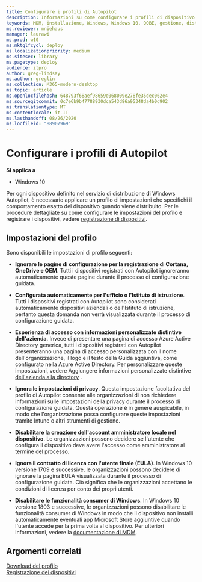 ```yaml
---
title: Configurare i profili di Autopilot
description: Informazioni su come configurare i profili di dispositivo durante l'esecuzione di una distribuzione di Windows Autopilot.
keywords: MDM, installazione, Windows, Windows 10, OOBE, gestione, distribuzione, Autopilot, ZTD, zero-touch, partner, msfb, Intune
ms.reviewer: mniehaus
manager: laurawi
ms.prod: w10
ms.mktglfcycl: deploy
ms.localizationpriority: medium
ms.sitesec: library
ms.pagetype: deploy
audience: itpro
author: greg-lindsay
ms.author: greglin
ms.collection: M365-modern-desktop
ms.topic: article
ms.openlocfilehash: 648793f68aef98659d068009e278fe35dec062e4
ms.sourcegitcommit: 0c7e6b9b47788930dca543d86a95348da4b0d902
ms.translationtype: MT
ms.contentlocale: it-IT
ms.lasthandoff: 08/26/2020
ms.locfileid: "88907969"
---
```

# <a name="configure-autopilot-profiles"></a>Configurare i profili di Autopilot

**Si applica a**

-   Windows 10

Per ogni dispositivo definito nel servizio di distribuzione di Windows Autopilot, è necessario applicare un profilo di impostazioni che specifichi il comportamento esatto del dispositivo quando viene distribuito. Per le procedure dettagliate su come configurare le impostazioni del profilo e registrare i dispositivi, vedere [registrazione di dispositivi](add-devices.md#registering-devices).

## <a name="profile-settings"></a>Impostazioni del profilo

Sono disponibili le impostazioni di profilo seguenti:

-   **Ignorare le pagine di configurazione per la registrazione di Cortana, OneDrive e OEM**. Tutti i dispositivi registrati con Autopilot ignoreranno automaticamente queste pagine durante il processo di configurazione guidata.

-   **Configurata automaticamente per l'ufficio o l'Istituto di istruzione**. Tutti i dispositivi registrati con Autopilot sono considerati automaticamente dispositivi aziendali o dell'Istituto di istruzione, pertanto questa domanda non verrà visualizzata durante il processo di configurazione guidata.

-   **Esperienza di accesso con informazioni personalizzate distintive dell'azienda**. Invece di presentare una pagina di accesso Azure Active Directory generica, tutti i dispositivi registrati con Autopilot presenteranno una pagina di accesso personalizzata con il nome dell'organizzazione, il logo e il testo della Guida aggiuntiva, come configurato nella Azure Active Directory. Per personalizzare queste impostazioni, vedere Aggiungere informazioni personalizzate distintive [dell'azienda alla directory](/azure/active-directory/customize-branding#add-company-branding-to-your-directory) .

-   **Ignora le impostazioni di privacy**. Questa impostazione facoltativa del profilo di Autopilot consente alle organizzazioni di non richiedere informazioni sulle impostazioni della privacy durante il processo di configurazione guidata. Questa operazione è in genere auspicabile, in modo che l'organizzazione possa configurare queste impostazioni tramite Intune o altri strumenti di gestione.

-   **Disabilitare la creazione dell'account amministratore locale nel dispositivo**. Le organizzazioni possono decidere se l'utente che configura il dispositivo deve avere l'accesso come amministratore al termine del processo.

-   **Ignora il contratto di licenza con l'utente finale (EULA)**. In Windows 10 versione 1709 e successive, le organizzazioni possono decidere di ignorare la pagina EULA visualizzata durante il processo di configurazione guidata. Ciò significa che le organizzazioni accettano le condizioni di licenza per conto dei propri utenti.

-   **Disabilitare le funzionalità consumer di Windows**. In Windows 10 versione 1803 e successive, le organizzazioni possono disabilitare le funzionalità consumer di Windows in modo che il dispositivo non installi automaticamente eventuali app Microsoft Store aggiuntive quando l'utente accede per la prima volta al dispositivo. Per ulteriori informazioni, vedere la [documentazione di MDM](/windows/client-management/mdm/policy-csp-experience#experience-allowwindowsconsumerfeatures).

## <a name="related-topics"></a>Argomenti correlati

[Download del profilo](troubleshooting.md#profile-download)<br>
[Registrazione dei dispositivi](add-devices.md)
